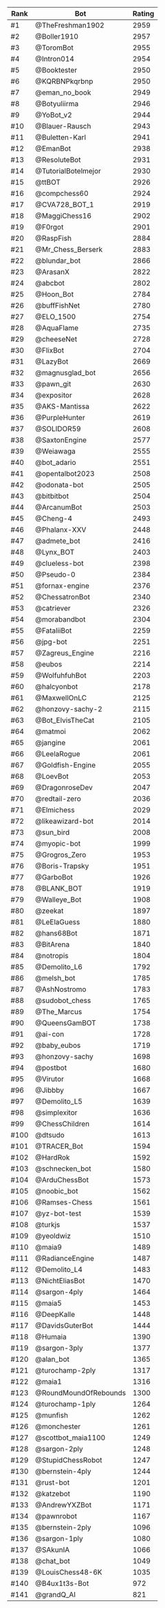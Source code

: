 Rank|Bot|Rating
---|---|---
#1|@TheFreshman1902|2959
#2|@Boller1910|2957
#3|@ToromBot|2955
#4|@Intron014|2954
#5|@Booktester|2950
#6|@KQRBNPkqrbnp|2950
#7|@eman_no_book|2949
#8|@Botyuliirma|2946
#9|@YoBot_v2|2944
#10|@Blauer-Rausch|2943
#11|@Buletten-Karl|2941
#12|@EmanBot|2938
#13|@ResoluteBot|2931
#14|@TutorialBotelmejor|2930
#15|@ttBOT|2926
#16|@compchess60|2924
#17|@CVA728_BOT_1|2919
#18|@MaggiChess16|2902
#19|@F0rgot|2901
#20|@RaspFish|2884
#21|@Mr_Chess_Berserk|2883
#22|@blundar_bot|2866
#23|@ArasanX|2822
#24|@abcbot|2802
#25|@Hoon_Bot|2784
#26|@buffFishNet|2780
#27|@ELO_1500|2754
#28|@AquaFlame|2735
#29|@cheeseNet|2728
#30|@FlixBot|2704
#31|@LazyBot|2669
#32|@magnusglad_bot|2656
#33|@pawn_git|2630
#34|@expositor|2628
#35|@AKS-Mantissa|2622
#36|@PurpleHunter|2619
#37|@SOLIDOR59|2608
#38|@SaxtonEngine|2577
#39|@Weiawaga|2555
#40|@bot_adario|2551
#41|@opentalbot2023|2508
#42|@odonata-bot|2505
#43|@bitbitbot|2504
#44|@ArcanumBot|2503
#45|@Cheng-4|2493
#46|@Phalanx-XXV|2448
#47|@admete_bot|2416
#48|@Lynx_BOT|2403
#49|@clueless-bot|2398
#50|@Pseudo-0|2384
#51|@fornax-engine|2376
#52|@ChessatronBot|2340
#53|@catriever|2326
#54|@morabandbot|2304
#55|@FataliiBot|2259
#56|@jpg-bot|2251
#57|@Zagreus_Engine|2216
#58|@eubos|2214
#59|@WolfuhfuhBot|2203
#60|@halcyonbot|2178
#61|@MaxwellOnLC|2125
#62|@honzovy-sachy-2|2115
#63|@Bot_ElvisTheCat|2105
#64|@matmoi|2062
#65|@jangine|2061
#66|@LeelaRogue|2061
#67|@Goldfish-Engine|2055
#68|@LoevBot|2053
#69|@DragonroseDev|2047
#70|@redtail-zero|2036
#71|@Elmichess|2029
#72|@likeawizard-bot|2014
#73|@sun_bird|2008
#74|@myopic-bot|1999
#75|@Grogros_Zero|1953
#76|@Boris-Trapsky|1951
#77|@GarboBot|1926
#78|@BLANK_BOT|1919
#79|@Walleye_Bot|1908
#80|@zeekat|1897
#81|@LeElaGuess|1880
#82|@hans68Bot|1871
#83|@BitArena|1840
#84|@notropis|1804
#85|@Demolito_L6|1792
#86|@melsh_bot|1785
#87|@AshNostromo|1783
#88|@sudobot_chess|1765
#89|@The_Marcus|1754
#90|@QueensGamBOT|1738
#91|@ai-con|1728
#92|@baby_eubos|1719
#93|@honzovy-sachy|1698
#94|@postbot|1680
#95|@Virutor|1668
#96|@Jibbby|1667
#97|@Demolito_L5|1639
#98|@simplexitor|1636
#99|@ChessChildren|1614
#100|@dtsudo|1613
#101|@TRACER_Bot|1594
#102|@HardRok|1592
#103|@schnecken_bot|1580
#104|@ArduChessBot|1573
#105|@noobic_bot|1562
#106|@Ramses-Chess|1561
#107|@yz-bot-test|1539
#108|@turkjs|1537
#109|@yeoldwiz|1510
#110|@maia9|1489
#111|@RadianceEngine|1487
#112|@Demolito_L4|1483
#113|@NichtEliasBot|1470
#114|@sargon-4ply|1464
#115|@maia5|1453
#116|@DeepKalle|1448
#117|@DavidsGuterBot|1444
#118|@Humaia|1390
#119|@sargon-3ply|1377
#120|@alan_bot|1365
#121|@turochamp-2ply|1317
#122|@maia1|1316
#123|@RoundMoundOfRebounds|1300
#124|@turochamp-1ply|1264
#125|@munfish|1262
#126|@monchester|1261
#127|@scottbot_maia1100|1249
#128|@sargon-2ply|1248
#129|@StupidChessRobot|1247
#130|@bernstein-4ply|1244
#131|@rust-bot|1201
#132|@katzebot|1190
#133|@AndrewYXZBot|1171
#134|@pawnrobot|1167
#135|@bernstein-2ply|1096
#136|@sargon-1ply|1080
#137|@SAkunIA|1066
#138|@chat_bot|1049
#139|@LouisChess48-6K|1035
#140|@B4ux1t3s-Bot|972
#141|@grandQ_AI|821
